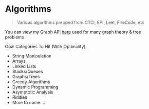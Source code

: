 # Algorithms

> Various algorithms prepped from CTCI, EPI, Leet, FireCode, etc

You can view my Graph API [here](https://github.com/Schachte/Java-Simple-Graph) used for many graph theory & tree problems

Goal Categories To Hit (With Optimality):

- String Manipulation
- Arrays
- Linked Lists
- Stacks/Queues
- Graphs/Trees
- Greedy Algorithms
- Dynamic Programming
- Asymptotic Analysis
- Riddles
- More to come....
